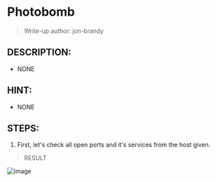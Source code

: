 # Photobomb
> Write-up author: jon-brandy
## DESCRIPTION:
- NONE
## HINT:
- NONE
## STEPS:
1. First, let's check all open ports and it's services from the host given.

> RESULT

![image](https://user-images.githubusercontent.com/70703371/211186685-9ff7ceed-08d5-42de-a028-92ef6ffe30fc.png)


